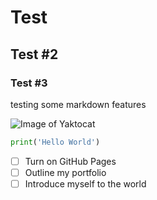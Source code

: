 # Test

## Test #2

### Test #3

testing some markdown features

![Image of Yaktocat](https://octodex.github.com/images/yaktocat.png)

``` python
print('Hello World')
```

- [ ] Turn on GitHub Pages
- [ ] Outline my portfolio
- [ ] Introduce myself to the world
